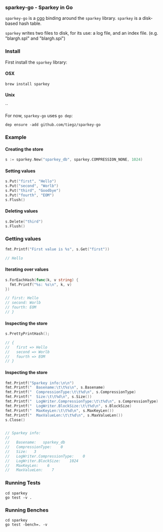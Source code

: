### sparkey-go - Sparkey in Go

`sparkey-go` is a [cgo](https://golang.org/cmd/cgo/) binding around the `sparkey` library. `sparkey` is a disk-based hash table.

`sparkey` writes two files to disk, for its use: a log file, and an index file. (e.g. "blargh.spl" and "blargh.spi")

### Install

First install the `sparkey` library:

#### OSX

`brew install sparkey`

#### Unix

``

For now, `sparkey-go` uses `go dep`:

`dep ensure -add github.com/tiegz/sparkey-go`

### Example

#### Creating the store

``` go
s := sparkey.New("sparkey_db", sparkey.COMPRESSION_NONE, 1024)
```

#### Setting values

``` go
s.Put("first", "Hello")
s.Put("second", "Worlb")
s.Put("third", "Goodbye")
s.Put("fourth", "EOM")
s.Flush()
```

#### Deleting values

``` go
s.Delete("third")
s.Flush()
```

### Getting values

``` go
fmt.Printf("First value is %s", s.Get("first"))

// Hello
```

#### Iterating over values

``` go
s.ForEachHash(func(k, v string) {
  fmt.Printf("%s: %s\n", k, v)
})

// first: Hello
// second: Worlb
// fourth: EOM
// }
```

#### Inspecting the store

``` go
s.PrettyPrintHash();

// {
//   first => Hello
//   second => Worlb
//   fourth => EOM
// }
```

#### Inspecting the store

``` go
fmt.Printf("Sparkey info:\n\n")
fmt.Printf("  Basename:\t\t%s\n", s.Basename)
fmt.Printf("  CompressionType:\t\t%d\n", s.CompressionType)
fmt.Printf("  Size:\t\t%d\n", s.Size())
fmt.Printf("  LogWriter.CompressionType:\t\t%d\n", s.CompressionType)
fmt.Printf("  LogWriter.BlockSize:\t\t%d\n", s.BlockSize)
fmt.Printf("  MaxKeyLen:\t\t%d\n", s.MaxKeyLen())
fmt.Printf("  MaxValueLen:\t\t%d\n", s.MaxValueLen())
s.Close()


// Sparkey info:
//
//   Basename:   sparkey_db
//   CompressionType:    0
//   Size:   3
//   LogWriter.CompressionType:    0
//   LogWriter.BlockSize:    1024
//   MaxKeyLen:    6
//   MaxValueLen:    7
```

### Running Tests

```
cd sparkey
go test -v .
```

### Running Benches

```
cd sparkey
go test -bench=. -v
```
